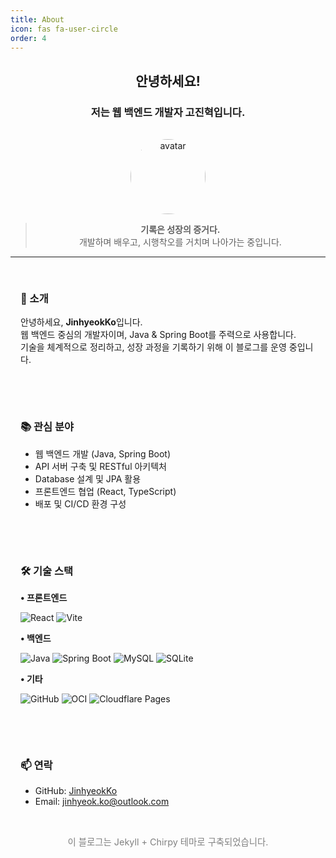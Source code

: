 ```yaml
---
title: About
icon: fas fa-user-circle
order: 4
---
```


<style>
.about-grid {
  display: flex;
  flex-wrap: wrap;
  gap: 1rem;
}
.about-card {
  flex: 1 1 calc(50% - 1rem);
  background-color: var(--card-bg);
  color: var(--text-color);
  border-radius: 10px;
  padding: 1rem;
  box-shadow: var(--card-shadow);
}
@media (max-width: 768px) {
  .about-card {
    flex-basis: 100%;
  }
}
</style>

<div align="center">

## 안녕하세요!
### 저는 웹 백엔드 개발자 **고진혁**입니다.

<img src="https://avatars.githubusercontent.com/u/160887371?v=4" alt="avatar" width="120" style="border-radius: 50%; margin-top: 1rem;" />

> **기록은 성장의 증거다.**  
> 개발하며 배우고, 시행착오를 거치며 나아가는 중입니다.

</div>

---

<div class="about-grid">

<div class="about-card">
<h3>👋 소개</h3>
<p>안녕하세요, <strong>JinhyeokKo</strong>입니다.<br>
웹 백엔드 중심의 개발자이며, Java & Spring Boot를 주력으로 사용합니다.<br>
기술을 체계적으로 정리하고, 성장 과정을 기록하기 위해 이 블로그를 운영 중입니다.</p>
</div>

<div class="about-card">
<h3>📚 관심 분야</h3>
<ul>
  <li>웹 백엔드 개발 (Java, Spring Boot)</li>
  <li>API 서버 구축 및 RESTful 아키텍처</li>
  <li>Database 설계 및 JPA 활용</li>
  <li>프론트엔드 협업 (React, TypeScript)</li>
  <li>배포 및 CI/CD 환경 구성</li>
</ul>
</div>

<div class="about-card">
<h3>🛠 기술 스택</h3>

<strong>• 프론트엔드</strong><br>
<p>
  <img src="https://img.shields.io/badge/React-61DAFB?style=flat&logo=react&logoColor=black" alt="React" />
  <img src="https://img.shields.io/badge/Vite-646CFF?style=flat&logo=vite&logoColor=white" alt="Vite" />
</p>

<strong>• 백엔드</strong><br>
<p>
  <img src="https://img.shields.io/badge/Java-007396?style=flat&logo=openjdk&logoColor=white" alt="Java" />
  <img src="https://img.shields.io/badge/SpringBoot-6DB33F?style=flat&logo=springboot&logoColor=white" alt="Spring Boot" />
  <img src="https://img.shields.io/badge/MySQL-4479A1?style=flat&logo=mysql&logoColor=white" alt="MySQL" />
  <img src="https://img.shields.io/badge/SQLite-003B57?style=flat&logo=sqlite&logoColor=white" alt="SQLite" />
</p>

<strong>• 기타</strong><br>
<p>
<img src="https://img.shields.io/badge/GitHub-181717?style=flat&logo=github&logoColor=white" alt="GitHub" />
  <img src="https://img.shields.io/badge/OCI-F80000?style=flat&logo=oracle&logoColor=white" alt="OCI" />
  <img src="https://img.shields.io/badge/Cloudflare_Pages-F38020?style=flat&logo=cloudflare&logoColor=white" alt="Cloudflare Pages" />
</p>
</div>


<div class="about-card">
<h3>📫 연락</h3>
<ul>
  <li>GitHub: <a href="https://github.com/JinhyeokKo">JinhyeokKo</a></li>
  <li>Email: <a href="mailto:jinhyeok.ko@outlook.com">jinhyeok.ko@outlook.com</a></li>
</ul>
</div>

</div>

<p align="center" style="font-size: 0.9rem; color: gray;">
이 블로그는 Jekyll + Chirpy 테마로 구축되었습니다.
</p>
